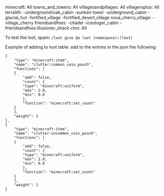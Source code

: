 minecraft: All
towns_and_towers: All
villagesandpillages: All
villagersplus: All
terralith:
    -underground/oak_cabin
    -sunken tower
    -underground_cabin
    -glacial_hut
    -fortified_village
    -fortified_desert_village
nova_cherry_village:
    -village_cherry
friendsandfoes:
    -citadel
    -iceologer_cabin
    -friendsandfoes:illusioner_shack
ctov: All

To test the loot, spam: ```/loot give @a loot (namespace):(loot)```

Example of adding to loot table:
add to the entries in the json the following:
```
{
    "type": "minecraft:item",
    "name": "clutter:common_coin_pouch",
    "functions": [
    {
        "add": false,
        "count": {
        "type": "minecraft:uniform",
        "max": 2.0,
        "min": 0.0
        },
        "function": "minecraft:set_count"
    }
    ],
    "weight": 2
},
{
    "type": "minecraft:item",
    "name": "clutter:uncommon_coin_pouch",
    "functions": [
    {
        "add": false,
        "count": {
        "type": "minecraft:uniform",
        "max": 2.0,
        "min": 0.0
        },
        "function": "minecraft:set_count"
    }
    ],
    "weight": 1
}
```